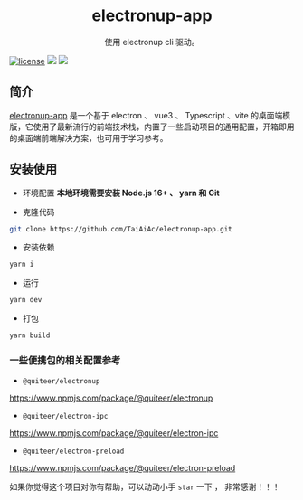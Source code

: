 
<div align="center">
	<h1>electronup-app</h1>
  <p>使用 electronup cli 驱动。</p>
</div>


[![license](https://img.shields.io/badge/license-MIT-green.svg)](./LICENSE) ![](https://img.shields.io/github/stars/TaiAiAc/electronup-app) ![](https://img.shields.io/github/forks/TaiAiAc/electronup-app)

## 简介
[electronup-app](https://github.com/TaiAiAc/electronup-app) 是一个基于 electron 、 vue3 、 Typescript 、vite 的桌面端模版，它使用了最新流行的前端技术栈，内置了一些启动项目的通用配置，开箱即用的桌面端前端解决方案，也可用于学习参考。

## 安装使用

- 环境配置
  **本地环境需要安装 Node.js 16+ 、 yarn 和 Git**

- 克隆代码

```bash
git clone https://github.com/TaiAiAc/electronup-app.git
```

- 安装依赖

```bash
yarn i
```

- 运行

```bash
yarn dev
```

- 打包

```bash
yarn build
```

### 一些便携包的相关配置参考 

- `@quiteer/electronup` 

https://www.npmjs.com/package/@quiteer/electronup

- `@quiteer/electron-ipc` 

https://www.npmjs.com/package/@quiteer/electron-ipc

- `@quiteer/electron-preload` 

https://www.npmjs.com/package/@quiteer/electron-preload

如果你觉得这个项目对你有帮助，可以动动小手 `star` 一下 ， 非常感谢！！！
